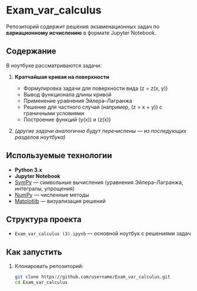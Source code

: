 # Exam_var_calculus

Репозиторий содержит решения экзаменационных задач по **вариационному исчислению** в формате Jupyter Notebook.

## Содержание
В ноутбуке рассматриваются задачи:
1. **Кратчайшая кривая на поверхности**  
   - Формулировка задачи для поверхности вида \(z = z(x, y)\)  
   - Вывод функционала длины кривой  
   - Применение уравнения Эйлера–Лагранжа  
   - Решение для частного случая (например, \(z = x + y\)) с граничными условиями  
   - Построение функций \(y(x)\) и \(z(x)\)

2. *(другие задачи аналогично будут перечислены — из последующих разделов ноутбука)*

## Используемые технологии
- **Python 3.x**
- **Jupyter Notebook**
- [SymPy](https://www.sympy.org/) — символьные вычисления (уравнения Эйлера–Лагранжа, интегралы, упрощения)
- [NumPy](https://numpy.org/) — численные методы
- [Matplotlib](https://matplotlib.org/) — визуализация решений

## Структура проекта
- `Exam_var_calculus (3).ipynb` — основной ноутбук с решениями задач

## Как запустить
1. Клонировать репозиторий:
   ```bash
   git clone https://github.com/username/Exam_var_calculus.git
   cd Exam_var_calculus
